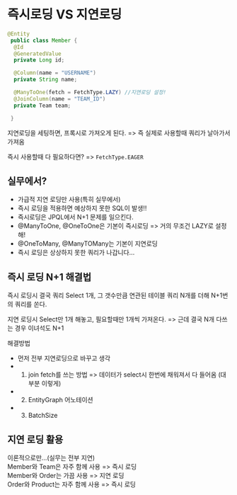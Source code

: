 # 즉시로딩 VS 지연로딩

```java
@Entity
 public class Member {
  @Id
  @GeneratedValue
  private Long id;

  @Column(name = "USERNAME")
  private String name;

  @ManyToOne(fetch = FetchType.LAZY) //지연로딩 설정!
  @JoinColumn(name = "TEAM_ID")
  private Team team;

 }

```

지연로딩을 세팅하면, 프록시로 가져오게 된다. => 즉 실제로 사용할때 쿼리가 날아가서 가져옴

즉시 사용할때 다 필요하다면? => `FetchType.EAGER`

## 실무에서?

- 가급적 지연 로딩만 사용(특히 실무에서)
- 즉시 로딩을 적용하면 예상하지 못한 SQL이 발생!!
- 즉시로딩은 JPQL에서 N+1 문제를 일으킨다.
- @ManyToOne, @OneToOne은 기본이 즉시로딩 => 거의 무조건 LAZY로 설정해!
- @OneToMany, @ManyTOMany는 기본이 지연로딩
- 즉시 로딩은 상상하지 못한 쿼리가 나갑니다...

## 즉시 로딩 N+1 해결법

즉시 로딩시 결국 쿼리 Select 1개, 그 갯수만큼 연관된 테이블 쿼리 N개를 더해 N+1번의 쿼리를 쏜다.

지연 로딩시 Select만 1개 해놓고, 필요할때만 1개씩 가져온다. => 근데 결국 N개 다쓰는 경우 이녀석도 N+1

해결방법

- 먼저 전부 지연로딩으로 바꾸고 생각
- 1. join fetch를 쓰는 방법 => 데이터가 select시 한번에 채워져서 다 들어옴 (대부분 이렇게)
- 2. EntityGraph 어노테이션
- 3. BatchSize

## 지연 로딩 활용

이론적으로만...(실무는 전부 지연)  
Member와 Team은 자주 함께 사용 => 즉시 로딩  
Member와 Order는 가끔 사용 => 지연 로딩  
Order와 Product는 자주 함께 사용 => 즉시 로딩

